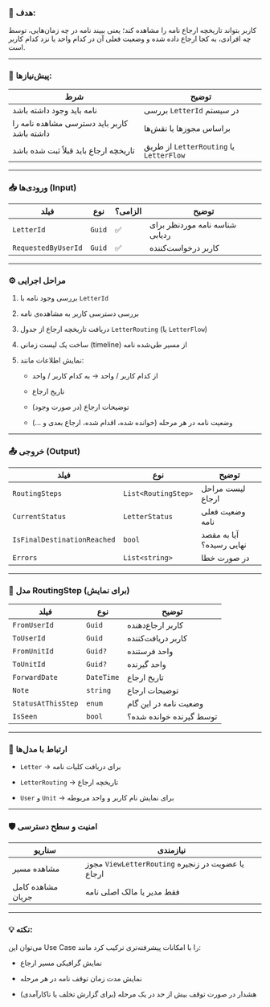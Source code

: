 



### 🎯 هدف:

کاربر بتواند تاریخچه ارجاع نامه را مشاهده کند؛ یعنی ببیند نامه در چه زمان‌هایی، توسط چه افرادی، به کجا ارجاع داده شده و وضعیت فعلی آن در کدام واحد یا نزد کدام کاربر است.

---

### 🧩 پیش‌نیازها:

|شرط|توضیح|
|---|---|
|نامه باید وجود داشته باشد|بررسی `LetterId` در سیستم|
|کاربر باید دسترسی مشاهده نامه را داشته باشد|براساس مجوزها یا نقش‌ها|
|تاریخچه ارجاع باید قبلاً ثبت شده باشد|از طریق `LetterRouting` یا `LetterFlow`|

---

### 📥 ورودی‌ها (Input)

|فیلد|نوع|الزامی؟|توضیح|
|---|---|---|---|
|`LetterId`|`Guid`|✅|شناسه نامه موردنظر برای ردیابی|
|`RequestedByUserId`|`Guid`|✅|کاربر درخواست‌کننده|

---

### ⚙️ مراحل اجرایی

1. بررسی وجود نامه با `LetterId`
    
2. بررسی دسترسی کاربر به مشاهده‌ی نامه
    
3. دریافت تاریخچه ارجاع از جدول `LetterRouting` (یا `LetterFlow`)
    
4. ساخت یک لیست زمانی (timeline) از مسیر طی‌شده نامه
    
5. نمایش اطلاعات مانند:
    
    - از کدام کاربر / واحد → به کدام کاربر / واحد
        
    - تاریخ ارجاع
        
    - توضیحات ارجاع (در صورت وجود)
        
    - وضعیت نامه در هر مرحله (خوانده شده، اقدام شده، ارجاع بعدی و ...)
        

---

### 📤 خروجی (Output)

|فیلد|نوع|توضیح|
|---|---|---|
|`RoutingSteps`|`List<RoutingStep>`|لیست مراحل ارجاع|
|`CurrentStatus`|`LetterStatus`|وضعیت فعلی نامه|
|`IsFinalDestinationReached`|`bool`|آیا به مقصد نهایی رسیده؟|
|`Errors`|`List<string>`|در صورت خطا|

---

### 📄 مدل RoutingStep (برای نمایش)

|فیلد|نوع|توضیح|
|---|---|---|
|`FromUserId`|`Guid`|کاربر ارجاع‌دهنده|
|`ToUserId`|`Guid`|کاربر دریافت‌کننده|
|`FromUnitId`|`Guid?`|واحد فرستنده|
|`ToUnitId`|`Guid?`|واحد گیرنده|
|`ForwardDate`|`DateTime`|تاریخ ارجاع|
|`Note`|`string`|توضیحات ارجاع|
|`StatusAtThisStep`|`enum`|وضعیت نامه در این گام|
|`IsSeen`|`bool`|توسط گیرنده خوانده شده؟|

---

### 🧱 ارتباط با مدل‌ها

- `Letter` → برای دریافت کلیات نامه
    
- `LetterRouting` → تاریخچه ارجاع
    
- `User` و `Unit` → برای نمایش نام کاربر و واحد مربوطه
    

---

### 🛡️ امنیت و سطح دسترسی

|سناریو|نیازمندی|
|---|---|
|مشاهده مسیر|مجوز `ViewLetterRouting` یا عضویت در زنجیره ارجاع|
|مشاهده کامل جریان|فقط مدیر یا مالک اصلی نامه|

---

### 💡 نکته:

می‌توان این Use Case را با امکانات پیشرفته‌تری ترکیب کرد مانند:

- نمایش گرافیکی مسیر ارجاع
    
- نمایش مدت زمان توقف نامه در هر مرحله
    
- هشدار در صورت توقف بیش از حد در یک مرحله (برای گزارش تخلف یا ناکارآمدی)